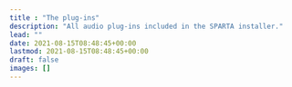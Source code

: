 ```yaml
---
title : "The plug-ins"
description: "All audio plug-ins included in the SPARTA installer."
lead: ""
date: 2021-08-15T08:48:45+00:00
lastmod: 2021-08-15T08:48:45+00:00
draft: false
images: []
---
```

